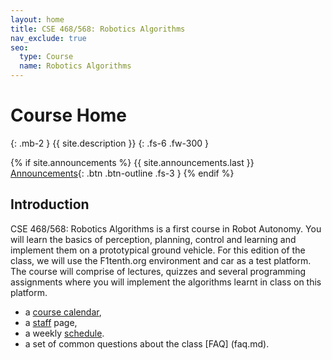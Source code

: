 ```yaml
---
layout: home
title: CSE 468/568: Robotics Algorithms
nav_exclude: true
seo:
  type: Course
  name: Robotics Algorithms
---
```


# Course Home
{: .mb-2 }
{{ site.description }}
{: .fs-6 .fw-300 }

{% if site.announcements %}
{{ site.announcements.last }}
[Announcements](announcements.md){: .btn .btn-outline .fs-3 }
{% endif %}

## Introduction

CSE 468/568: Robotics Algorithms is a first course in Robot Autonomy. You will learn the basics of perception, planning, control and learning and implement them on a prototypical ground vehicle. For this edition of the class, we will use the F1tenth.org environment and car as a test platform. The course will comprise of lectures, quizzes and several programming assignments where you will implement the algorithms learnt in class on this platform.

- a [course calendar](calendar.md),
- a [staff](staff.md) page,
- a weekly [schedule](schedule.md).
- a set of common questions about the class [FAQ] (faq.md). 
